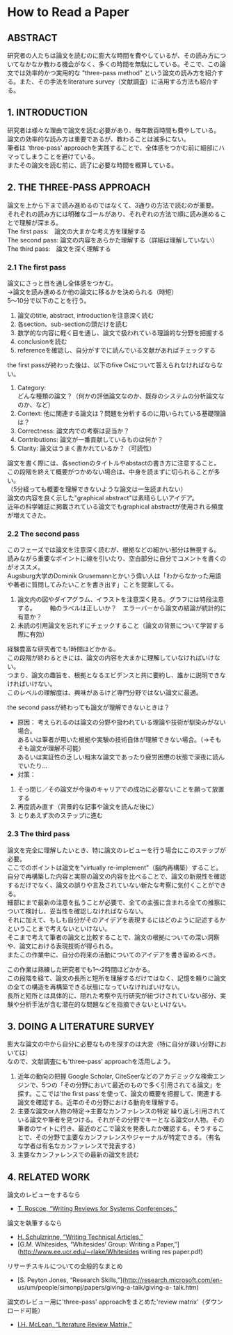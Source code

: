 # How to Read a Paper
  
## ABSTRACT
研究者の人たちは論文を読むのに膨大な時間を費やしているが、その読み方についてなかなか教わる機会がなく、多くの時間を無駄にしている。そこで、この論文では効率的かつ実用的な "three-pass method" という論文の読み方を紹介する。また、その手法をliterature survey（文献調査）に活用する方法も紹介する。  
  
## 1. INTRODUCTION
研究者は様々な理由で論文を読む必要があり、毎年数百時間も費やしている。  
論文の効率的な読み方は重要であるが、教わることは滅多にない。  
筆者は 'three-pass' approachを実践することで、全体感をつかむ前に細部にハマってしまうことを避けている。  
またその論文を読む前に、読了に必要な時間を概算している。  
  
## 2. THE THREE-PASS APPROACH
論文を上から下まで読み進めるのではなくて、3通りの方法で読むのが重要。  
それぞれの読み方には明確なゴールがあり、それぞれの方法で順に読み進めることで理解が深まる。  
The first pass:　論文の大まかな考え方を理解する  
The second pass: 論文の内容をあらかた理解する（詳細は理解していない）  
The third pass:　論文を深く理解する  
  
### 2.1 The first pass
論文にさっと目を通し全体感をつかむ。  
→論文を読み進めるか他の論文に移るかを決められる（時短）  
5〜10分で以下のことを行う。  
1. 論文のtitle, abstract, introductionを注意深く読む
2. 各section、sub-sectionの頭だけを読む
3. 数学的な内容に軽く目を通し、論文で扱われている理論的な分野を把握する
4. conclusionを読む
5. referenceを確認し、自分がすでに読んでいる文献があればチェックする
    
the first passが終わった後は、以下のfive Csについて答えられなければならない。
1. Category:  
どんな種類の論文？（何かの評価論文なのか、既存のシステムの分析論文なのか、など）  
2. Context:
他に関連する論文は？問題を分析するのに用いられている基礎理論は？  
3. Correctness:
論文内での考察は妥当か？  
4. Contributions:
論文が一番貢献しているものは何か？  
5. Clarity:
論文はうまく書かれているか？（可読性）  
  
論文を書く際には、各sectionのタイトルやabstactの書き方に注意すること。  
この段階を終えて概要がつかめない場合は、中身を読まずに切られることが多い。  
（5分経っても概要を理解できないような論文は一生読まれない）  
論文の内容を良く示した"graphical abstract"は素晴らしいアイデア。  
近年の科学雑誌に掲載されている論文でもgraphical abstractが使用される頻度が増えてきた。  
  
### 2.2 The second pass
このフェーズでは論文を注意深く読むが、根拠などの細かい部分は無視する。  
読みながら重要なポイントに線を引いたり、空白部分に自分でコメントを書くのがオススメ。  
Augsburg大学のDominik Grusemannとかいう偉い人は「わからなかった用語や著者に質問してみたいことを書き出す」ことを提案してる。  
  
1. 論文内の図やダイアグラム、イラストを注意深く見る。グラフには特段注意する。
　　軸のラベルは正しいか？　エラーバーから論文の結論が統計的に有意か？  
2. 未読の引用論文を忘れずにチェックすること（論文の背景について学習する際に有効）
  
経験豊富な研究者でも1時間ほどかかる。  
この段階が終わるときには、論文の内容を大まかに理解していなければいけない。  
つまり、論文の趣旨を、根拠となるエビデンスと共に要約し、誰かに説明できなければいけない。  
このレベルの理解度は、興味があるけど専門分野ではない論文に最適。  
  
the second passが終わっても論文が理解できないときは？  
- 原因：
考えられるのは論文の分野や扱われている理論や技術が馴染みがない場合。  
あるいは筆者が用いた根拠や実験の技術自体が理解できない場合。（→そもそも論文が理解不可能）  
あるいは実証性の乏しい粗末な論文であったり疲労困憊の状態で深夜に読んでいたり…  
- 対策：
1. そっ閉じ／その論文が今後のキャリアでの成功に必要ないことを願って放置する
2. 再度読み直す（背景的な記事や論文を読んだ後に）
3. とりあえず次のステップに進む
  
### 2.3 The third pass
論文を完全に理解したいとき、特に論文のレビューを行う場合にこのステップが必要。  
ここでのポイントは論文を"virtually re-implement"（脳内再構築）すること。  
自分で再構築した内容と実際の論文の内容を比べることで、論文の新規性を確認するだけでなく、論文の誤りや言及されていない新たな考察に気付くことができる。  
細部にまで最新の注意を払うことが必要で、全ての主張に含まれる全ての推察について検討し、妥当性を確認しなければならない。  
それに加えて、もしも自分がそのアイデアを表現するにはどのように記述するかということまで考えないといけない。  
そこまで考えて筆者の論文と比較することで、論文の根拠についての深い洞察や、論文における表現技術が得られる。  
またこの作業中に、自分の将来の活動についてのアイデアを書き留めるべき。  
  
この作業は熟練した研究者でも1〜2時間ほどかかる。  
この段階を経て、論文の長所と短所を理解するだけではなく、記憶を頼りに論文の全ての構造を再構築できる状態になっていなければいけない。  
長所と短所とは具体的に、隠れた考察や先行研究が紐づけされていない部分、実験や分析手法が含む潜在的な問題などを指摘できないといけない。  
  
## 3. DOING A LITERATURE SURVEY
膨大な論文の中から自分に必要なものを探すのは大変（特に自分が疎い分野においては）  
なので、文献調査にも'three-pass' approachを活用しよう。  
1. 近年の動向の把握
Google Scholar, CiteSeerなどのアカデミックな検索エンジンで、5つの「その分野において最近のもので多く引用されてる論文」を探す。ここでは'the first pass'を使って、論文の概要を把握して、関連する論文を確認する。近年のその分野における動向を理解する。  
2. 主要な論文or人物の特定→主要なカンファレンスの特定
繰り返し引用されている論文や筆者を見つける。それがその分野でキーとなる論文or人物。その筆者のサイトに行き、最近のどこで論文を発表したか確認する。そうすることで、その分野で主要なカンファレンスやジャーナルが特定できる。（有名な学者は有名なカンファレンスで発表する）  
3. 主要なカンファレンスでの最新の論文を読む
  
## 4. RELATED WORK
  
論文のレビューをするなら
- [T. Roscoe, “Writing Reviews for Systems Conferences,”](http://people.inf.ethz.ch/troscoe/pubs/review-writing.pdf)
  
論文を執筆するなら
- [H. Schulzrinne, “Writing Technical Articles,”](http://www.cs.columbia.edu/∼hgs/etc/writing-style.html)
- [G.M. Whitesides, “Whitesides’ Group: Writing a Paper,”](http://www.ee.ucr.edu/∼rlake/Whitesides writing res paper.pdf)
  
リサーチスキルについての全般的なまとめ
- [S. Peyton Jones, “Research Skills,”](http://research.microsoft.com/en-
us/um/people/simonpj/papers/giving-a-talk/giving-a-
talk.htm)
  
論文のレビュー用に'three-pass' approachをまとめた'review matrix'（ダウンロード可能）
- [I.H. McLean, “Literature Review Matrix,”](http://psychologyinc.blogspot.com/)
